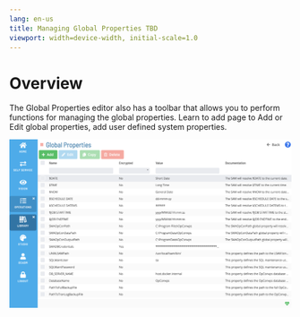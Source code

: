 ```yaml
---
lang: en-us
title: Managing Global Properties TBD
viewport: width=device-width, initial-scale=1.0
---
```


# Overview

The Global Properties editor also has a toolbar that allows you to perform functions for managing the global properties. Learn to add page to Add or Edit global properties, add user defined system properties.

![Managing Library](../../../../Resources/Images/SM/Library/ManagingLibrary/WorkingWithGlobalProperties.png "Threshold Grid")
